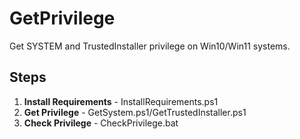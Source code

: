 # GetPrivilege
Get SYSTEM and TrustedInstaller privilege on Win10/Win11 systems.

## Steps
1. **Install Requirements** - InstallRequirements.ps1
2. **Get Privilege** - GetSystem.ps1/GetTrustedInstaller.ps1
3. **Check Privilege** - CheckPrivilege.bat

